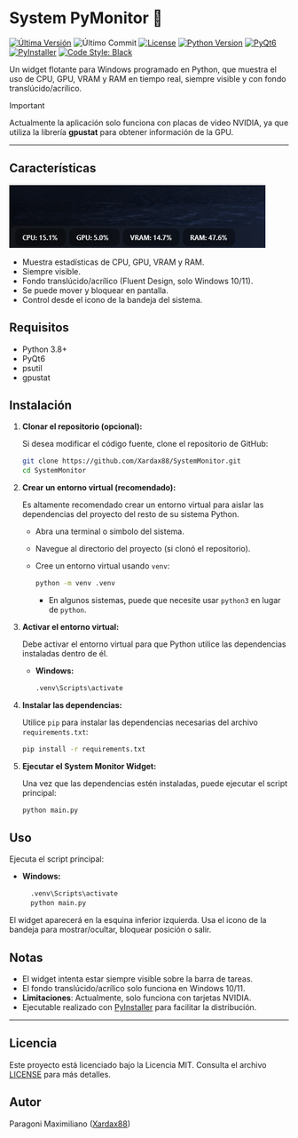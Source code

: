 # System PyMonitor 🐍

[![Última Versión](https://img.shields.io/github/v/release/Xardax88/SystemMonitor?include_prereleases&label=version&color=blue)](https://github.com/Xardax88/SystemMonitor/releases)
![Último Commit](https://img.shields.io/github/last-commit/Xardax88/SystemMonitor)
[![License](https://img.shields.io/badge/license-MIT-blue.svg)](https://opensource.org/license/mit/)
[![Python Version](https://img.shields.io/badge/python-3.8%2B-blue.svg)](https://www.python.org/downloads/)
[![PyQt6](https://img.shields.io/badge/PyQt6-6.9.1-blue.svg)](https://pypi.org/project/PyQt6/)
[![PyInstaller](https://img.shields.io/badge/PyInstaller-6.14.2-blue.svg)](https://www.pyinstaller.org/)
[![Code Style: Black](https://img.shields.io/badge/Code%20Style-Black-000000.svg)](https://github.com/psf/black)

Un widget flotante para Windows programado en Python, que muestra el uso de CPU, GPU, VRAM y RAM en tiempo real, siempre visible y con fondo translúcido/acrílico.

> [!IMPORTANT]  
> Actualmente la aplicación solo funciona con placas de video NVIDIA, ya que utiliza la librería **gpustat** para obtener información de la GPU.
---

## Características

![Screenshot](docs/screenshot.png)

- Muestra estadísticas de CPU, GPU, VRAM y RAM.
- Siempre visible.
- Fondo translúcido/acrílico (Fluent Design, solo Windows 10/11).
- Se puede mover y bloquear en pantalla.
- Control desde el icono de la bandeja del sistema.

## Requisitos

- Python 3.8+
- PyQt6
- psutil
- gpustat

## Instalación

1.  **Clonar el repositorio (opcional):**

    Si desea modificar el código fuente, clone el repositorio de GitHub:

    ```bash
    git clone https://github.com/Xardax88/SystemMonitor.git
    cd SystemMonitor
    ```

2.  **Crear un entorno virtual (recomendado):**

    Es altamente recomendado crear un entorno virtual para aislar las dependencias del proyecto del resto de su sistema Python.

    *   Abra una terminal o símbolo del sistema.
    *   Navegue al directorio del proyecto (si clonó el repositorio).
    *   Cree un entorno virtual usando `venv`:

        ```bash
        python -m venv .venv
        ```

        *   En algunos sistemas, puede que necesite usar `python3` en lugar de `python`.


3.  **Activar el entorno virtual:**

    Debe activar el entorno virtual para que Python utilice las dependencias instaladas dentro de él.

    *   **Windows:**

        ```bash
        .venv\Scripts\activate
        ```


4.  **Instalar las dependencias:**

    Utilice `pip` para instalar las dependencias necesarias del archivo `requirements.txt`:

    ```bash
    pip install -r requirements.txt
    ```

5.  **Ejecutar el System Monitor Widget:**

    Una vez que las dependencias estén instaladas, puede ejecutar el script principal:

    ```bash
    python main.py
    ```
   
## Uso

Ejecuta el script principal:

*   **Windows:**
    ```bash
      .venv\Scripts\activate
      python main.py
    ```

El widget aparecerá en la esquina inferior izquierda. Usa el icono de la bandeja para mostrar/ocultar, bloquear posición o salir.

## Notas

- El widget intenta estar siempre visible sobre la barra de tareas.
- El fondo translúcido/acrílico solo funciona en Windows 10/11.
- **Limitaciones**: Actualmente, solo funciona con tarjetas NVIDIA.
- Ejecutable realizado con [PyInstaller](https://www.pyinstaller.org/) para facilitar la distribución.

---

## Licencia
Este proyecto está licenciado bajo la Licencia MIT. Consulta el archivo [LICENSE](LICENSE) para más detalles.

## Autor

Paragoni Maximiliano ([Xardax88](https://github.com/Xardax88))
    